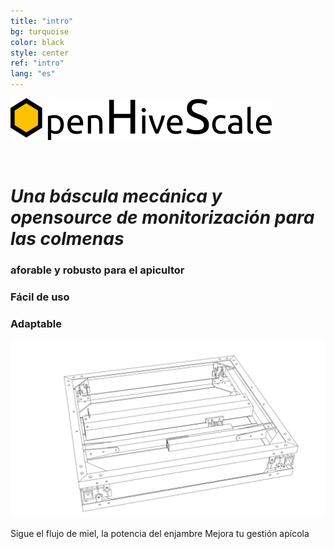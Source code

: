 ```yaml
---
title: "intro"
bg: turquoise
color: black
style: center
ref: "intro"
lang: "es"
---
```

![logo](img/logo.png)

<br />

# *Una báscula mecánica y opensource de monitorización para las colmenas*

### aforable y robusto para el apicultor

### Fácil de uso

### Adaptable

![wireframe](img/4.7_freestyle_render_transparent.png)

Sigue el flujo de miel, la potencia del enjambre
Mejora tu gestión apícola
